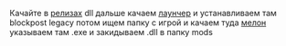 Качайте в [релизах](https://github.com/OwlUniversal/blockpost-wallhack/releases) dll дальше качаем [лаунчер](http://www.playblockpost.com/) и устанавливаем там blockpost legacy потом ищем папку с игрой и качаем туда [мелон](https://github.com/LavaGang/MelonLoader/releases) указываем там .exe и закидываем .dll в папку mods
